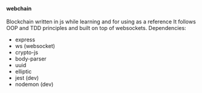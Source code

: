 #### webchain
Blockchain written in js while learning and for using as a reference
It follows OOP and TDD principles and built on top of websockets.
Dependencies:
- express
- ws (websocket)
- crypto-js
- body-parser
- uuid
- elliptic
- jest (dev)
- nodemon (dev)
